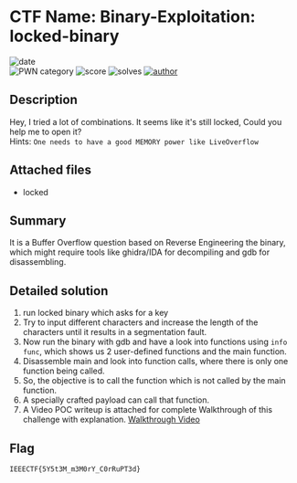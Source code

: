 # CTF Name: Binary-Exploitation: locked-binary

![date](https://img.shields.io/badge/date-08.11.2020-brightgreen.svg)  
![PWN category](https://img.shields.io/badge/category-pwn-lightgrey.svg)
![score](https://img.shields.io/badge/score-100-blue.svg)
![solves](https://img.shields.io/badge/solves-0004-brightgreen.svg)
[![author](https://img.shields.io/badge/author-PoorneshAdhithya-blue)](https://github.com/Tesla369)

## Description
Hey, I tried a lot of combinations. It seems like it's still locked, Could you help me to open it? <br />
Hints:
`One needs to have a good MEMORY power like LiveOverflow`

## Attached files
-  locked

## Summary
It is a Buffer Overflow question based on Reverse Engineering the binary, which might require tools like ghidra/IDA for decompiling and gdb for disassembling.

## Detailed solution

1. run locked binary which asks for a key
2. Try to input different characters and increase the length of the characters until it results in a segmentation fault.
3. Now run the binary with gdb and have a look into functions using `info func`, which shows us 2 user-defined functions and the main function.
4. Disassemble main and look into function calls, where there is only one function being called.
5. So, the objective is to call the function which is not called by the main function.
6. A specially crafted payload can call that function.
7. A Video POC writeup is attached for complete Walkthrough of this challenge with explanation. <a href="https://bit.ly/Walkthr0ugh">Walkthrough Video</a>

## Flag
```
IEEECTF{5Y5t3M_m3M0rY_C0rRuPT3d}
```
